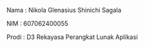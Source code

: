 Nama  : Nikola Glenasius Shinichi Sagala

NIM   : 607062400055

Prodi : D3 Rekayasa Perangkat Lunak Aplikasi
